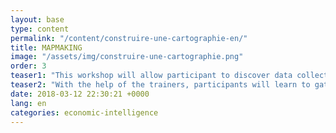 ```yaml
---
layout: base
type: content
permalink: "/content/construire-une-cartographie-en/"
title: MAPMAKING
image: "/assets/img/construire-une-cartographie.png"
order: 3
teaser1: "This workshop will allow participant to discover data collection and cartography production techniques."
teaser2: "With the help of the trainers, participants will learn to gather and organize data and use cartography tools to identify the best course of action or strategy for their endeavour."
date: 2018-03-12 22:30:21 +0000
lang: en
categories: economic-intelligence
---
```

